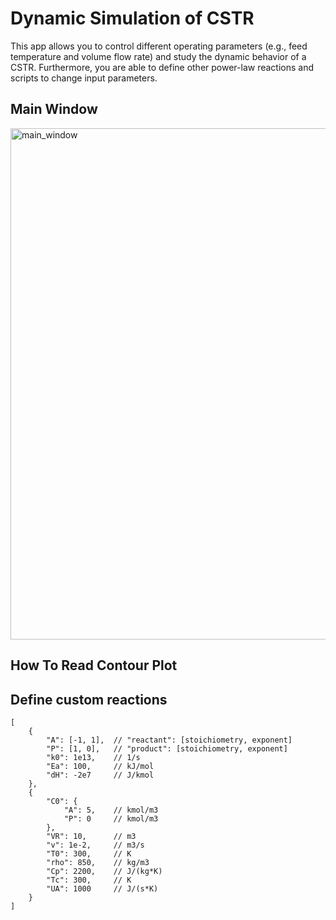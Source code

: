 # Dynamic Simulation of CSTR
This app allows you to control different operating parameters (e.g., feed temperature and volume flow rate) and study the dynamic behavior of a CSTR. Furthermore, you are able to define other power-law reactions and scripts to change input parameters.

## Main Window
<img width="818" alt="main_window" src="https://github.com/real-Crema/Dynamic-Simulation-of-CSTR/assets/100750226/baea4c3c-66ed-4d5a-a533-f32ab3191ced">

## How To Read Contour Plot



## Define custom reactions

```
[
    {
        "A": [-1, 1],  // "reactant": [stoichiometry, exponent]
        "P": [1, 0],   // "product": [stoichiometry, exponent]
        "k0": 1e13,    // 1/s
        "Ea": 100,     // kJ/mol
        "dH": -2e7     // J/kmol
    },
    {
        "C0": {
            "A": 5,    // kmol/m3
            "P": 0     // kmol/m3
        },
        "VR": 10,      // m3
        "v": 1e-2,     // m3/s
        "T0": 300,     // K
        "rho": 850,    // kg/m3
        "Cp": 2200,    // J/(kg*K)
        "Tc": 300,     // K
        "UA": 1000     // J/(s*K)
    }
]
```
